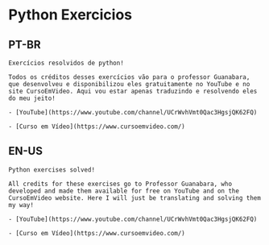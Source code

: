 # Python Exercicios
 ## **PT-BR**
    Exercícios resolvidos de python!

    Todos os créditos desses exercícios vão para o professor Guanabara, que desenvolveu e disponibilizou eles gratuitamente no YouTube e no site CursoEmVideo. Aqui vou estar apenas traduzindo e resolvendo eles do meu jeito!

    - [YouTube](https://www.youtube.com/channel/UCrWvhVmt0Qac3HgsjQK62FQ)

    - [Curso em Vídeo](https://www.cursoemvideo.com/)

 ## **EN-US**
    Python exercises solved!

    All credits for these exercises go to Professor Guanabara, who developed and made them available for free on YouTube and on the CursoEmVideo website. Here I will just be translating and solving them my way!

    - [YouTube](https://www.youtube.com/channel/UCrWvhVmt0Qac3HgsjQK62FQ)

    - [Curso em Vídeo](https://www.cursoemvideo.com/)